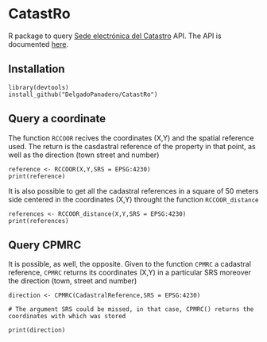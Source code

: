 # CatastRo

R package to query [Sede electrónica del Catastro](http://ovc.catastro.meh.es/ovcservweb/OVCSWLocalizacionRC/OVCCoordenadas.asmx) API. 
The API is documented [here](http://www.catastro.meh.es/ayuda/lang/castellano/servicios_web.htm).

## Installation

```
library(devtools)
install_github("DelgadoPanadero/CatastRo")
```

## Query a coordinate

The function `RCCOOR` recives the coordinates (X,Y) and the spatial reference used. The return is the casdastral reference of the property in that point, as well as the direction (town street and number)


```
reference <- RCCOOR(X,Y,SRS = EPSG:4230)
print(reference)
``` 

It is also possible to get all the cadastral references in a square of 50 meters side centered in the coordinates (X,Y) throught the function `RCCOOR_distance`

```
references <- RCCOOR_distance(X,Y,SRS = EPSG:4230)
print(references)
``` 

## Query CPMRC 

It is possible, as well, the opposite. Given to the function `CPMRC` a cadastral reference, `CPMRC` returns its coordinates (X,Y) in a particular SRS moreover the direction (town, street and number)

```
direction <- CPMRC(CadastralReference,SRS = EPSG:4230)

# The argument SRS could be missed, in that case, CPMRC() returns the coordinates with which was stored

print(direction)
```
